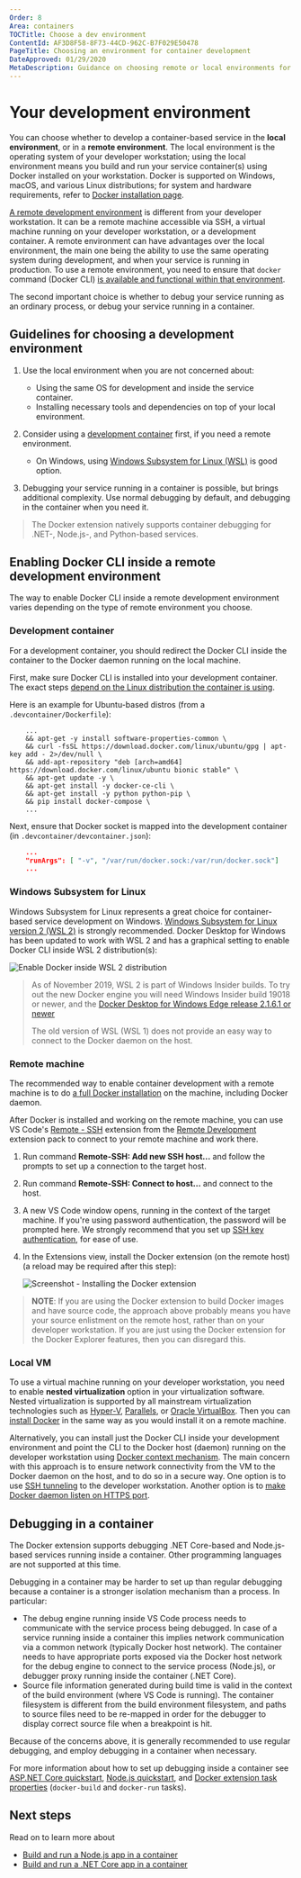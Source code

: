 ```yaml
---
Order: 8
Area: containers
TOCTitle: Choose a dev environment
ContentId: AF3D8F58-8F73-44CD-962C-B7F029E50478
PageTitle: Choosing an environment for container development
DateApproved: 01/29/2020
MetaDescription: Guidance on choosing remote or local environments for developing and debugging containerized apps, using Visual Studio Code.
---
```

# Your development environment

You can choose whether to develop a container-based service in the **local environment**, or in a **remote environment**. The local environment is the operating system of your developer workstation; using the local environment means you build and run your service container(s) using Docker installed on your workstation. Docker is supported on Windows, macOS, and various Linux distributions; for system and hardware requirements, refer to [Docker installation page](https://docs.docker.com/get-docker/).

[A remote development environment](/docs/remote/remote-overview.md) is different from your developer workstation. It can be a remote machine accessible via SSH, a virtual machine running on your developer workstation, or a development container. A remote environment can have advantages over the local environment, the main one being the ability to use the same operating system during development, and when your service is running in production. To use a remote environment, you need to ensure that `docker` command (Docker CLI) [is available and functional within that environment](#enabling-docker-cli-inside-a-remote-development-environment).

The second important choice is whether to debug your service running as an ordinary process, or debug your service running in a container.

## Guidelines for choosing a development environment

1. Use the local environment when you are not concerned about:

   - Using the same OS for development and inside the service container.
   - Installing necessary tools and dependencies on top of your local environment.

1. Consider using a [development container](/docs/remote/containers.md) first, if you need a remote environment.

    - On Windows, using [Windows Subsystem for Linux (WSL)](#windows-subsystem-for-linux) is good option.

1. Debugging your service running in a container is possible, but brings additional complexity. Use normal debugging by default, and debugging in the container when you need it.

> The Docker extension natively supports container debugging for .NET-, Node.js-, and Python-based services.

## Enabling Docker CLI inside a remote development environment

The way to enable Docker CLI inside a remote development environment varies depending on the type of remote environment you choose.

### Development container

For a development container, you should redirect the Docker CLI inside the container to the Docker daemon running on the local machine.

First, make sure Docker CLI is installed into your development container. The exact steps [depend on the Linux distribution the container is using](https://docs.docker.com/install/).

Here is an example for Ubuntu-based distros (from a `.devcontainer/Dockerfile`):

```cli
    ...
    && apt-get -y install software-properties-common \
    && curl -fsSL https://download.docker.com/linux/ubuntu/gpg | apt-key add - 2>/dev/null \
    && add-apt-repository "deb [arch=amd64] https://download.docker.com/linux/ubuntu bionic stable" \
    && apt-get update -y \
    && apt-get install -y docker-ce-cli \
    && apt-get install -y python python-pip \
    && pip install docker-compose \
    ...
```

Next, ensure that Docker socket is mapped into the development container (in `.devcontainer/devcontainer.json`):

```json
    ...
    "runArgs": [ "-v", "/var/run/docker.sock:/var/run/docker.sock"]
    ...
```

### Windows Subsystem for Linux

Windows Subsystem for Linux represents a great choice for container-based service development on Windows. [Windows Subsystem for Linux version 2 (WSL 2)](https://docs.microsoft.com/windows/wsl/wsl2-index) is strongly recommended. Docker Desktop for Windows has been updated to work with WSL 2 and has a graphical setting to enable Docker CLI inside WSL 2 distribution(s):

![Enable Docker inside WSL 2 distribution](images/devenv/devenv-enable-docker-wsl2.png)

> As of November 2019, WSL 2 is part of Windows Insider builds. To try out the new Docker engine you will need Windows Insider build 19018 or newer, and the [Docker Desktop for Windows Edge release 2.1.6.1 or newer](https://docs.docker.com/docker-for-windows/edge-release-notes/)
>
> The old version of WSL (WSL 1) does not provide an easy way to connect to the Docker daemon on the host.

### Remote machine

The recommended way to enable container development with a remote machine is to do [a full Docker installation](https://docs.docker.com/install/) on the machine, including Docker daemon.

After Docker is installed and working on the remote machine, you can use VS Code's [Remote - SSH](https://marketplace.visualstudio.com/items?itemName=ms-vscode-remote.remote-ssh) extension from the [Remote Development](https://marketplace.visualstudio.com/items?itemName=ms-vscode-remote.vscode-remote-extensionpack) extension pack to connect to your remote machine and work there.

1. Run command **Remote-SSH: Add new SSH host...** and follow the prompts to set up a connection to the target host.

1. Run command **Remote-SSH: Connect to host...** and connect to the host.

1. A new VS Code window opens, running in the context of the target machine. If you're using password authentication, the password will be prompted here. We strongly recommend that you set up [SSH key authentication](https://www.ssh.com/ssh/public-key-authentication), for ease of use.

1. In the Extensions view, install the Docker extension (on the remote host) (a reload may be required after this step):

   ![Screenshot - Installing the Docker extension](images/devenv/install-in-ssh.png)

>**NOTE**: If you are using the Docker extension to build Docker images and have source code, the approach above probably means you have your source enlistment on the remote host, rather than on your developer workstation. If you are just using the Docker extension for the Docker Explorer features, then you can disregard this.

### Local VM

To use a virtual machine running on your developer workstation, you need to enable **nested virtualization** option in your virtualization software. Nested virtualization is supported by all mainstream virtualization technologies such as [Hyper-V](https://docs.microsoft.com/virtualization/hyper-v-on-windows/user-guide/nested-virtualization), [Parallels](https://kb.parallels.com/116239), or [Oracle VirtualBox](https://docs.oracle.com/en/virtualization/virtualbox/6.0/admin/nested-virt.html). Then you can [install Docker](https://docs.docker.com/install/) in the same way as you would install it on a remote machine.

Alternatively, you can install just the Docker CLI inside your development environment and point the CLI to the Docker host (daemon) running on the developer workstation using [Docker context mechanism](https://docs.docker.com/engine/context/working-with-contexts/). The main concern with this approach is to ensure network connectivity from the VM to the Docker daemon on the host, and to do so in a secure way. One option is to use [SSH tunneling](/docs/containers/ssh.md) to the developer workstation. Another option is to [make Docker daemon listen on HTTPS port](https://docs.docker.com/engine/security/https/).

## Debugging in a container

The Docker extension supports debugging .NET Core-based and Node.js-based services running inside a container. Other programming languages are not supported at this time.

Debugging in a container may be harder to set up than regular debugging because a container is a stronger isolation mechanism than a process. In particular:

- The debug engine running inside VS Code process needs to communicate with the service process being debugged. In case of a service running inside a container this implies network communication via a common network (typically Docker host network). The container needs to have appropriate ports exposed via the Docker host network for the debug engine to connect to the service process (Node.js), or debugger proxy running inside the container (.NET Core).
- Source file information generated during build time is valid in the context of the build environment (where VS Code is running). The container filesystem is different from the build environment filesystem, and paths to source files need to be re-mapped in order for the debugger to display correct source file when a breakpoint is hit.

Because of the concerns above, it is generally recommended to use regular debugging, and employ debugging in a container when necessary.

For more information about how to set up debugging inside a container see [ASP.NET Core quickstart](/docs/containers/quickstart-aspnet-core.md), [Node.js quickstart](/docs/containers/quickstart-node.md), and [Docker extension task properties](/docs/containers/reference.md) (`docker-build` and `docker-run` tasks).

## Next steps

Read on to learn more about

- [Build and run a Node.js app in a container](/docs/containers/quickstart-node.md)
- [Build and run a .NET Core app in a container](/docs/containers/quickstart-aspnet-core.md)
